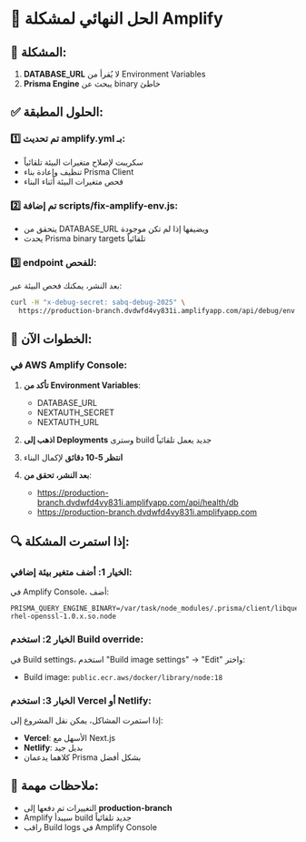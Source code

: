 # 🔧 الحل النهائي لمشكلة Amplify

## 🔴 المشكلة:
1. **DATABASE_URL** لا يُقرأ من Environment Variables
2. **Prisma Engine** يبحث عن binary خاطئ

## ✅ الحلول المطبقة:

### 1️⃣ **تم تحديث amplify.yml** بـ:
- سكريبت لإصلاح متغيرات البيئة تلقائياً
- تنظيف وإعادة بناء Prisma Client
- فحص متغيرات البيئة أثناء البناء

### 2️⃣ **تم إضافة scripts/fix-amplify-env.js**:
- يتحقق من DATABASE_URL ويضيفها إذا لم تكن موجودة
- يحدث Prisma binary targets تلقائياً

### 3️⃣ **endpoint للفحص**:
بعد النشر، يمكنك فحص البيئة عبر:
```bash
curl -H "x-debug-secret: sabq-debug-2025" \
  https://production-branch.dvdwfd4vy831i.amplifyapp.com/api/debug/env
```

## 🚀 الخطوات الآن:

### في AWS Amplify Console:

1. **تأكد من Environment Variables**:
   - DATABASE_URL
   - NEXTAUTH_SECRET
   - NEXTAUTH_URL

2. **اذهب إلى Deployments** وسترى build جديد يعمل تلقائياً

3. **انتظر 5-10 دقائق** لإكمال البناء

4. **بعد النشر، تحقق من**:
   - https://production-branch.dvdwfd4vy831i.amplifyapp.com/api/health/db
   - https://production-branch.dvdwfd4vy831i.amplifyapp.com

## 🔍 إذا استمرت المشكلة:

### الخيار 1: **أضف متغير بيئة إضافي**:
في Amplify Console، أضف:
```
PRISMA_QUERY_ENGINE_BINARY=/var/task/node_modules/.prisma/client/libquery_engine-rhel-openssl-1.0.x.so.node
```

### الخيار 2: **استخدم Build override**:
في Build settings، استخدم "Build image settings" → "Edit" واختر:
- Build image: `public.ecr.aws/docker/library/node:18`

### الخيار 3: **استخدم Vercel أو Netlify**:
إذا استمرت المشاكل، يمكن نقل المشروع إلى:
- **Vercel**: الأسهل مع Next.js
- **Netlify**: بديل جيد
- كلاهما يدعمان Prisma بشكل أفضل

## 📝 ملاحظات مهمة:
- التغييرات تم دفعها إلى **production-branch**
- Amplify سيبدأ build جديد تلقائياً
- راقب Build logs في Amplify Console 